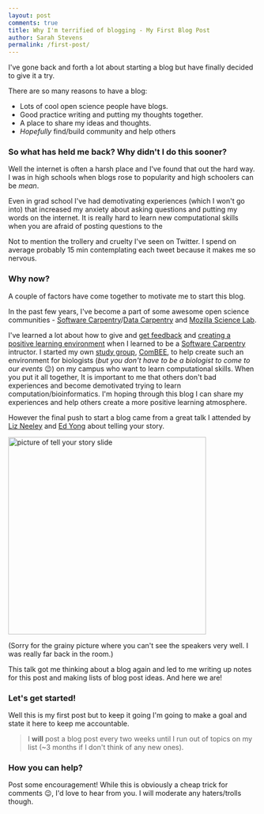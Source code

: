 ```yaml
---
layout: post
comments: true
title: Why I'm terrified of blogging - My First Blog Post
author: Sarah Stevens
permalink: /first-post/
---
```


I've gone back and forth a lot about starting a blog but have finally decided to give it a try.

There are so many reasons to have a blog:
- Lots of cool open science people have blogs. 
- Good practice writing and putting my thoughts together. 
- A place to share my ideas and thoughts. 
- _Hopefully_ find/build community and help others 

### So what has held me back?  Why didn't I do this sooner?

Well the internet is often a harsh place and I've found that out the hard way.
I was in high schools when blogs rose to popularity and high schoolers can be *mean*.

Even in grad school I've had demotivating experiences (which I won't go into) that increased my anxiety about asking questions and putting my words on the internet.
It is really hard to learn new computational skills when you are afraid of posting questions to the 

Not to mention the trollery and cruelty I've seen on Twitter.
I spend on average probably 15 min contemplating each tweet because it makes me so nervous.

### Why now?

A couple of factors have come together to motivate me to start this blog.

In the past few years, I've become a part of some awesome open science communities - [Software Carpentry](swc)/[Data Carpentry](dc) and [Mozilla Science Lab](mozilla).

I've learned a lot about how to give and [get feedback](swc-feedback) and [creating a positive learning environment](swc-environment) when I learned to be a [Software Carpentry](swc) intructor.
I started my own [study group](mozilla-sg), [ComBEE](combee), to help create such an environment for biologists (_but you don't have to be a biologist to come to our events_ :wink:) on my campus who want to learn computational skills.  When you put it all together, It is important to me that others don't bad experiences and become demotivated trying to learn computation/bioinformatics.
I'm hoping through this blog I can share my experiences and help others create a more positive learning atmosphere.

However the final push to start a blog came from a great talk I attended by [Liz Neeley](https://www.storycollider.org/team-bios/liz-neeley) and [Ed Yong](https://www.theatlantic.com/author/ed-yong/) about telling your story.

<img src="https://lh3.googleusercontent.com/WpZPePI0JQSe-GA0GYXUJsUW-edQxDcUNUIxP9VvH7CGlzoGssWEkIteE7RECtjMWu0zLo9LyZYc5utXfe59NL2pN61sOIPdXdVH7oSxY7RCn74vjC9RbzpR_W9m_kRJK0n9NRCocYENBRcwVW5WGa0lBNvWNccBgwAs4m2V6ttH0U--y5H3BeQR-ymRnpwvNluLuRatxgQKJpuoNM5pWGFLDhoMUNabwFTi0dWGtjWUH-FB4IJyGzV30JRLW9-KoPRMThtQanzjP4hKRdrHc8vGTIOhGQXOmNND26UUhx5slI_GaeHMEoOxZuMn3q3nlcjgvRQRfzbozITuMPcLl5lv2QcH1QYF8bRhuud0Y1dVoYbuGi0EXXPKn6jetBmura0pcvwR3ltDPEGkqsc7Rl7aDgvKWJBmH_u54qfaW8RMiCef3ARCuKsLetj4u4-aHe_wiqO_2WAiuHZQuiWFA2wTnCENYGCAUDPOhI57PqtK_1HgJ1zQIE3m976kbB0iZod2aiiM5cKeult3JkmQEGS1xhSnGt_qm-koL8FmuEa2BmUOx2m1J3vmlXuRSCHBkxqhwpoGDP9MkHiAC66Hy9w-1LP8Yg2Ocf4oLnyZcQ=w1253-h937-no" alt="picture of tell your story slide" style="width: 400px;"/>

(Sorry for the grainy picture where you can't see the speakers very well. I was really far back in the room.)

This talk got me thinking about a blog again and led to me writing up notes for this post and making lists of blog post ideas.  And here we are!

### Let's get started!

Well this is my first post but to keep it going I'm going to make a goal and state it here to keep me accountable.

> I **will** post a blog post every two weeks until I  run out of topics on my list (~3 months if I don't think of any new ones).

### How you can help?

Post some encouragement!  While this is obviously a cheap trick for comments :wink:, I'd love to hear from you.  I will moderate any haters/trolls though. 

[swc]: https://software-carpentry.org/
[dc]: http://www.datacarpentry.org/
[mozilla]: https://science.mozilla.org/
[mozilla-sg]: https://science.mozilla.org/programs/studygroups
[swc-environment]: https://carpentries.github.io/instructor-training/08-motivation/
[swc-feedback]: https://carpentries.github.io/instructor-training/06-feedback/
[combee]: combee-uw-madison.github.io

